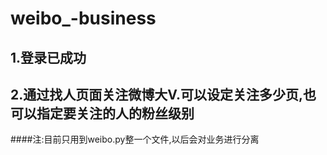 # weibo_-business

## 1.登录已成功
## 2.通过找人页面关注微博大V.可以设定关注多少页,也可以指定要关注的人的粉丝级别
####注:目前只用到weibo.py整一个文件,以后会对业务进行分离

